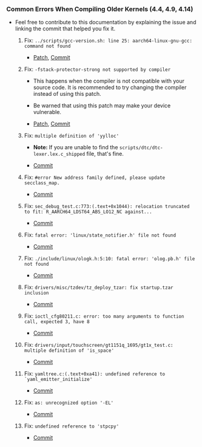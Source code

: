 ### Common Errors When Compiling Older Kernels (4.4, 4.9, 4.14)

- Feel free to contribute to this documentation by explaining the issue and linking the commit that helped you fix it.

    1. Fix: `../scripts/gcc-version.sh: line 25: aarch64-linux-gnu-gcc: command not found`

        - [Patch](../patches/002.fix_aarch64-linux-gnu-gcc-command-not-found.patch), [Commit](https://github.com/ravindu644/kernel_samsung_a01/commit/c489c13c60b258dfdb4bb49711e691002cfcc8e3)

    2. Fix: `-fstack-protector-strong not supported by compiler`

        - This happens when the compiler is not compatible with your source code. It is recommended to try changing the compiler instead of using this patch.

        - Be warned that using this patch may make your device vulnerable.

        - [Patch](../patches/003.fix_fstack-protector-strong-not-supported-by-compiler.patch), [Commit](https://github.com/ravindu644/kernel_samsung_a01/commit/8bb6d7bde85a90ef18b7605c55b2c1f6e0b7cdcb)

    3. Fix: `multiple definition of 'yylloc'`

        - **Note:** If you are unable to find the `scripts/dtc/dtc-lexer.lex.c_shipped` file, that's fine.

        - [Commit](https://github.com/ravindu644/samsung_exynos9820_stock/commit/32ace01940d8fb26f809171c6bc9846fb6810181)    

    4. Fix: `#error New address family defined, please update secclass_map.`

        - [Commit](https://github.com/ravindu644/samsung_exynos9820_stock/commit/571d9d222935054158ade009dc6ef9237634eebf)

    5. Fix: `sec_debug_test.c:773:(.text+0x1044): relocation truncated to fit: R_AARCH64_LDST64_ABS_LO12_NC against...`

        - [Commit](https://github.com/ravindu644/samsung_exynos9820_stock/commit/9737a7740f98a1dc90a02556d878f81a975d56c1)

    6. Fix: `fatal error: 'linux/state_notifier.h' file not found`

        - [Commit](https://github.com/ravindu644/samsung_exynos9820_stock/commit/75a7c07c13868f051ee1501347fb220c9aa0ef95)
        
    7. Fix: `./include/linux/ologk.h:5:10: fatal error: 'olog.pb.h' file not found`

        - [Commit](https://github.com/ravindu644/samsung_exynos9820_stock/commit/abbbbfe0b0e85853ac59e8661de1da57cbf2466a)

    8. Fix: `drivers/misc/tzdev/tz_deploy_tzar: fix startup.tzar inclusion`

        - [Commit](https://github.com/ravindu644/samsung_exynos9820_stock/commit/429bce31c68e9a8d779c0c8a8303799fc11df1d6)

    9. Fix: `ioctl_cfg80211.c: error: too many arguments to function call, expected 3, have 8`

        - [Commit](https://github.com/ravindu644/kernel_samsung_a01/commit/a787bb1da52a27a61225acbc037c0dba65110a43)

    10. Fix: `drivers/input/touchscreen/gt1151q_1695/gt1x_test.c: multiple definition of 'is_space'`

        - [Commit](https://github.com/ravindu644/kernel_samsung_a01/commit/896574bace78ed509d9b7270c55a7c06c6f1e975)

    11. Fix: ```yamltree.c:(.text+0xa41): undefined reference to `yaml_emitter_initialize'```

        - [Commit](https://github.com/rsuntkOrgs/kernel_samsung_a03/commit/6addccd5a82d4dc1c31faee50175358cb3f347f5)

    12. Fix: `as: unrecognized option '-EL'`

        - [Commit](https://github.com/kdrag0n/proton_zf6/commit/6e87fec9a3df5)

    13. Fix: `undefined reference to 'stpcpy'`

        - [Commit](https://github.com/kdrag0n/proton_zf6/commit/cec73f0775526)
